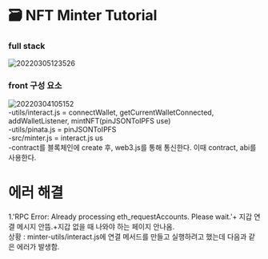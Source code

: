 # 🗃 NFT Minter Tutorial<br>
### full stack<br>
![20220305123526](https://user-images.githubusercontent.com/96465753/156866219-252b0f6f-997e-4ec8-be1b-1f87b08629b7.png)<br>

### front 구성 요소<br>
![20220304105152](https://user-images.githubusercontent.com/96465753/156683966-677af707-c024-47b5-a327-7bf92dd29041.png)<br>
-utils/interact.js = connectWallet, getCurrentWalletConnected, addWalletListener, mintNFT(pinJSONToIPFS use)<br>
-utils/pinata.js = pinJSONToIPFS<br>
-src/minter.js = interact.js us<br>
-contract를 블록체인에 create 후, web3.js를 통해 통신한다. 이때 contract, abi를 사용한다.<br>

# 에러 해결<br>
1.'RPC Error: Already processing eth_requestAccounts. Please wait.'+ 지갑 연결 메시지 안뜸.+지갑 없을 때 나와야 하는 페이지 안나옴.<br>
상황 : minter-utils/interact.js에 연결 메서드를 만들고 실행하려고 했는데 다음과 같은 에러가 발생함.<br>


